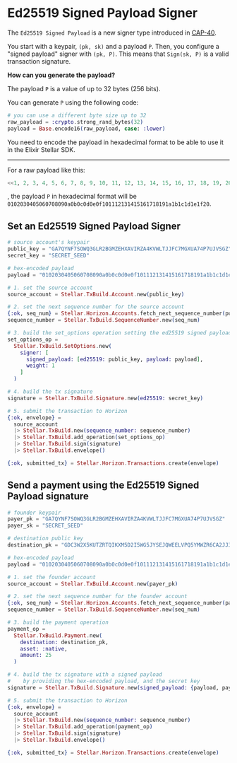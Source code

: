 # Ed25519 Signed Payload Signer

The `Ed25519 Signed Payload` is a new signer type introduced in [CAP-40](https://github.com/stellar/stellar-protocol/blob/master/core/cap-0040.md).

You start with a keypair, `(pk, sk)` and a payload `P`. Then, you configure a "signed payload" signer with `(pk, P)`. This means that `Sign(sk, P)` is a valid transaction signature.

**How can you generate the payload?**

The payload `P` is a value of up to 32 bytes (256 bits).

You can generate `P` using the following code:

```elixir
# you can use a different byte size up to 32
raw_payload = :crypto.strong_rand_bytes(32)
payload = Base.encode16(raw_payload, case: :lower)
```

You need to encode the payload in hexadecimal format to be able to use it in the Elixir Stellar SDK.

---

For a raw payload like this:
```elixir
<<1, 2, 3, 4, 5, 6, 7, 8, 9, 10, 11, 12, 13, 14, 15, 16, 17, 18, 19, 20, 21, 22, 23, 24, 25, 26, 27, 28, 29, 30, 31, 32>>
```
, the payload `P` in hexadecimal format will be
`0102030405060708090a0b0c0d0e0f101112131415161718191a1b1c1d1e1f20`.

## Set an Ed25519 Signed Payload Signer

```elixir
# source account's keypair
public_key = "GA7QYNF7SOWQ3GLR2BGMZEHXAVIRZA4KVWLTJJFC7MGXUA74P7UJVSGZ"
secret_key = "SECRET_SEED"

# hex-encoded payload
payload = "0102030405060708090a0b0c0d0e0f101112131415161718191a1b1c1d1e1f20"

# 1. set the source account
source_account = Stellar.TxBuild.Account.new(public_key)

# 2. set the next sequence number for the source account
{:ok, seq_num} = Stellar.Horizon.Accounts.fetch_next_sequence_number(public_key)
sequence_number = Stellar.TxBuild.SequenceNumber.new(seq_num)

# 3. build the set_options operation setting the ed25519 signed payload as a signer with weight 1
set_options_op =
  Stellar.TxBuild.SetOptions.new(
    signer: [
      signed_payload: [ed25519: public_key, payload: payload],
      weight: 1
    ]
  )

# 4. build the tx signature
signature = Stellar.TxBuild.Signature.new(ed25519: secret_key)

# 5. submit the transaction to Horizon
{:ok, envelope} =
  source_account
  |> Stellar.TxBuild.new(sequence_number: sequence_number)
  |> Stellar.TxBuild.add_operation(set_options_op)
  |> Stellar.TxBuild.sign(signature)
  |> Stellar.TxBuild.envelope()

{:ok, submitted_tx} = Stellar.Horizon.Transactions.create(envelope)
```

## Send a payment using the Ed25519 Signed Payload signature

```elixir
# founder keypair
payer_pk = "GA7QYNF7SOWQ3GLR2BGMZEHXAVIRZA4KVWLTJJFC7MGXUA74P7UJVSGZ"
payer_sk = "SECRET_SEED"

# destination public key
destination_pk = "GDC3W2X5KUTZRTQIKXM5D2I5WG5JYSEJQWEELVPQ5YMWZR6CA2JJ35RW"

# hex-encoded payload
payload = "0102030405060708090a0b0c0d0e0f101112131415161718191a1b1c1d1e1f20"

# 1. set the founder account
source_account = Stellar.TxBuild.Account.new(payer_pk)

# 2. set the next sequence number for the founder account
{:ok, seq_num} = Stellar.Horizon.Accounts.fetch_next_sequence_number(payer_pk)
sequence_number = Stellar.TxBuild.SequenceNumber.new(seq_num)

# 3. build the payment operation
payment_op =
  Stellar.TxBuild.Payment.new(
    destination: destination_pk,
    asset: :native,
    amount: 25
  )

# 4. build the tx signature with a signed payload
#    by providing the hex-encoded payload, and the secret key
signature = Stellar.TxBuild.Signature.new(signed_payload: {payload, payer_sk})

# 5. submit the transaction to Horizon
{:ok, envelope} =
  source_account
  |> Stellar.TxBuild.new(sequence_number: sequence_number)
  |> Stellar.TxBuild.add_operation(payment_op)
  |> Stellar.TxBuild.sign(signature)
  |> Stellar.TxBuild.envelope()

{:ok, submitted_tx} = Stellar.Horizon.Transactions.create(envelope)
```
